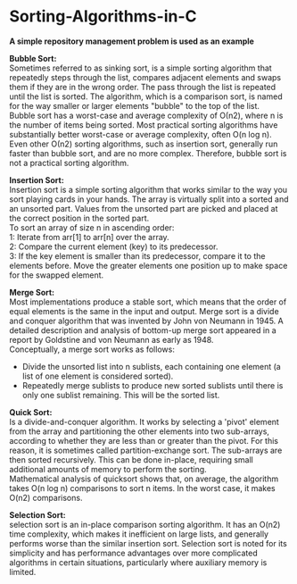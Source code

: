# Sorting-Algorithms-in-C

<strong>A simple repository management problem is used as an example</strong>

<strong>Bubble Sort:</strong></br>
Sometimes referred to as sinking sort, is a simple sorting algorithm that repeatedly steps through the list, compares adjacent elements and swaps them if they are in the wrong order. The pass through the list is repeated until the list is sorted. The algorithm, which is a comparison sort, is named for the way smaller or larger elements "bubble" to the top of the list.</br>
Bubble sort has a worst-case and average complexity of О(n2), where n is the number of items being sorted. Most practical sorting algorithms have substantially better worst-case or average complexity, often O(n log n). Even other О(n2) sorting algorithms, such as insertion sort, generally run faster than bubble sort, and are no more complex. Therefore, bubble sort is not a practical sorting algorithm.

<strong>Insertion Sort:</strong></br>
Insertion sort is a simple sorting algorithm that works similar to the way you sort playing cards in your hands. The array is virtually split into a sorted and an unsorted part. Values from the unsorted part are picked and placed at the correct position in the sorted part.</br>
To sort an array of size n in ascending order:</br>
1: Iterate from arr[1] to arr[n] over the array.</br>
2: Compare the current element (key) to its predecessor.</br>
3: If the key element is smaller than its predecessor, compare it to the elements before. Move the greater elements one position up to make space for the swapped element.

<strong>Merge Sort:</strong></br>
Most implementations produce a stable sort, which means that the order of equal elements is the same in the input and output. Merge sort is a divide and conquer algorithm that was invented by John von Neumann in 1945. A detailed description and analysis of bottom-up merge sort appeared in a report by Goldstine and von Neumann as early as 1948.</br>
Conceptually, a merge sort works as follows:</br>
- Divide the unsorted list into n sublists, each containing one element (a list of one element is considered sorted).</br>
- Repeatedly merge sublists to produce new sorted sublists until there is only one sublist remaining. This will be the sorted list.

<strong>Quick Sort:</strong></br>
Is a divide-and-conquer algorithm. It works by selecting a 'pivot' element from the array and partitioning the other elements into two sub-arrays, according to whether they are less than or greater than the pivot. For this reason, it is sometimes called partition-exchange sort. The sub-arrays are then sorted recursively. This can be done in-place, requiring small additional amounts of memory to perform the sorting.</br>
Mathematical analysis of quicksort shows that, on average, the algorithm takes O(n log n) comparisons to sort n items. In the worst case, it makes O(n2) comparisons.

<strong>Selection Sort:</strong></br>
selection sort is an in-place comparison sorting algorithm. It has an O(n2) time complexity, which makes it inefficient on large lists, and generally performs worse than the similar insertion sort. Selection sort is noted for its simplicity and has performance advantages over more complicated algorithms in certain situations, particularly where auxiliary memory is limited.
